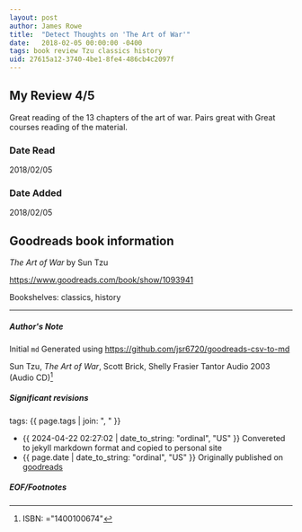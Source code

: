 ```yaml
---
layout: post
author: James Rowe
title:  "Detect Thoughts on 'The Art of War'"
date:   2018-02-05 00:00:00 -0400
tags: book review Tzu classics history
uid: 27615a12-3740-4be1-8fe4-486cb4c2097f
---
```


<!-- highly dependent on how you personally use jekyll templates, and how you want this to show up -->
<!-- escape any jekyll keys with double brackets -->

## My Review 4/5

Great reading of the 13 chapters of the art of war. Pairs great with Great courses reading of the material.

### Date Read
2018/02/05

### Date Added
2018/02/05

## Goodreads book information

*The Art of War* by Sun Tzu

https://www.goodreads.com/book/show/1093941

Bookshelves: classics, history

---

##### Author's Note

Initial `md` Generated using https://github.com/jsr6720/goodreads-csv-to-md

Sun Tzu, *The Art of War*, Scott Brick, Shelly Frasier Tantor Audio 2003 (Audio CD)[^1]

##### Significant revisions

tags: {{ page.tags | join: ", " }} <!-- todo move this somewhere -->

- {{ 2024-04-22 02:27:02 | date_to_string: "ordinal", "US" }} Convereted to jekyll markdown format and copied to personal site
- {{ page.date | date_to_string: "ordinal", "US" }} Originally published on [goodreads](https://www.goodreads.com)

##### EOF/Footnotes

[^1]: ISBN: ="1400100674"